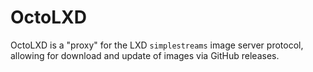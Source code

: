 # OctoLXD

OctoLXD is a "proxy" for the LXD `simplestreams` image server protocol, allowing
for download and update of images via GitHub releases.
